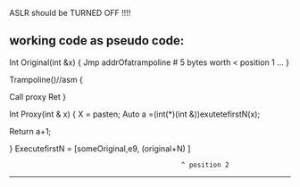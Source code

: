 ASLR should be TURNED OFF !!!!

working code as pseudo code:
-----------------------------------------------------------------


Int Original(int &x)
{
Jmp addrOfatrampoline # 5 bytes worth
 < position 1
...
}

Trampoline()//asm
{

Call proxy
Ret
}

Int Proxy(int & x)
{
X = pasten;
Auto a =(int(*)(int &))exutetefirstN(x);


Return a+1;

}
ExecutefirstN = [someOriginal,e9, (original+N) ]

                                               ^ position 2
---------------------------------------------------------------------
